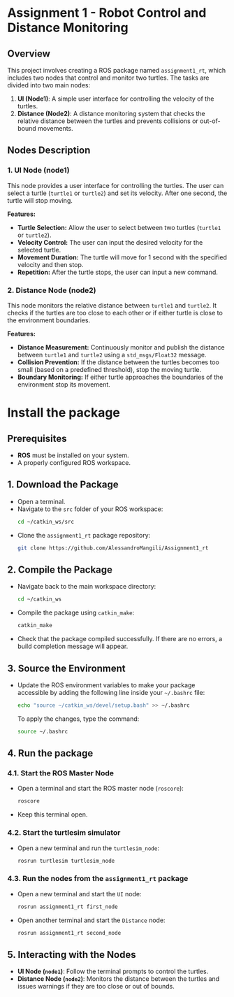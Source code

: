 # Assignment 1 - Robot Control and Distance Monitoring

## Overview
This project involves creating a ROS package named `assignment1_rt`, which includes two nodes that control and monitor two turtles. The tasks are divided into two main nodes:

1. **UI (Node1)**: A simple user interface for controlling the velocity of the turtles.
2. **Distance (Node2)**: A distance monitoring system that checks the relative distance between the turtles and prevents collisions or out-of-bound movements.

## Nodes Description

### 1. UI Node (node1)
This node provides a user interface for controlling the turtles. The user can select a turtle (`turtle1` or `turtle2`) and set its velocity. After one second, the turtle will stop moving.

**Features:**
- **Turtle Selection:** Allow the user to select between two turtles (`turtle1` or `turtle2`).
- **Velocity Control:** The user can input the desired velocity for the selected turtle.
- **Movement Duration:** The turtle will move for 1 second with the specified velocity and then stop.
- **Repetition:** After the turtle stops, the user can input a new command.

### 2. Distance Node (node2)
This node monitors the relative distance between `turtle1` and `turtle2`. It checks if the turtles are too close to each other or if either turtle is close to the environment boundaries.

**Features:**
- **Distance Measurement:** Continuously monitor and publish the distance between `turtle1` and `turtle2` using a `std_msgs/Float32` message.
- **Collision Prevention:** If the distance between the turtles becomes too small (based on a predefined threshold), stop the moving turtle.
- **Boundary Monitoring:** If either turtle approaches the boundaries of the environment stop its movement.

# Install the package

## Prerequisites
- **ROS** must be installed on your system.
- A properly configured ROS workspace.

## 1. Download the Package
- Open a terminal.
- Navigate to the `src` folder of your ROS workspace:
  ```bash
  cd ~/catkin_ws/src
  ```
- Clone the `assignment1_rt` package repository:
  ```bash
  git clone https://github.com/AlessandroMangili/Assignment1_rt
  ```

## 2. Compile the Package
- Navigate back to the main workspace directory:
  ```bash
  cd ~/catkin_ws
  ```
- Compile the package using `catkin_make`:
  ```bash
  catkin_make
  ```
- Check that the package compiled successfully. If there are no errors, a build completion message will appear.

## 3. Source the Environment
- Update the ROS environment variables to make your package accessible by adding the following line inside your `~/.bashrc` file:
  ```bash
  echo "source ~/catkin_ws/devel/setup.bash" >> ~/.bashrc
  ```
  To apply the changes, type the command:
  ```bash
  source ~/.bashrc
  ```
## 4. Run the package

### 4.1. Start the ROS Master Node
- Open a terminal and start the ROS master node (`roscore`):
  ```bash
  roscore
  ```
- Keep this terminal open.

### 4.2. Start the turtlesim simulator
- Open a new terminal and run the `turtlesim_node`:
  ```bash
  rosrun turtlesim turtlesim_node
  ```

### 4.3. Run the nodes from the `assignment1_rt` package
- Open a new terminal and start the `UI` node:
  ```bash
  rosrun assignment1_rt first_node
  ```

- Open another terminal and start the `Distance` node:
  ```bash
  rosrun assignment1_rt second_node
  ```

## 5. Interacting with the Nodes
- **UI Node (`node1`)**: Follow the terminal prompts to control the turtles.
- **Distance Node (`node2`)**: Monitors the distance between the turtles and issues warnings if they are too close or out of bounds.
